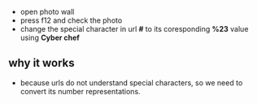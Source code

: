 * open photo wall
* press f12 and check the photo
* change the special character in url **#** to its coresponding **%23** value using **Cyber chef**

## why it works
* because urls do not understand special characters, so we need to convert its number representations.